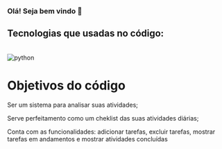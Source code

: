 ### Olá! Seja bem vindo  👋

## Tecnologias que usadas no código:
<div style="display: inline_block"><br/>
<img align="center" alt="python" src= "https://img.shields.io/badge/Python-14354C?style=for-the-badge&logo=python&logoColor=white">
</div<br/>

# Objetivos do código
Ser um sistema para analisar suas atividades;


Serve perfeitamento como um cheklist das suas atividades diárias;


Conta com as funcionalidades: adicionar tarefas, excluir tarefas, mostrar tarefas em andamentos e mostrar atividades concluídas
